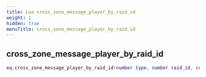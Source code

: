 ```yaml
---
title: Lua cross_zone_message_player_by_raid_id
weight: 1
hidden: true
menuTitle: cross_zone_message_player_by_raid_id
---
```

## cross_zone_message_player_by_raid_id
```lua
eq.cross_zone_message_player_by_raid_id(number type, number raid_id, const char *message) -- void
```
